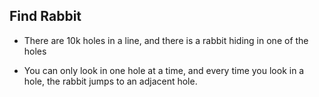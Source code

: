 ## Find Rabbit

- There are 10k holes in a line, and there is a rabbit hiding in one of the holes

- You can only look in one hole at a time, and every time you look in a hole, the rabbit jumps to an adjacent hole.

